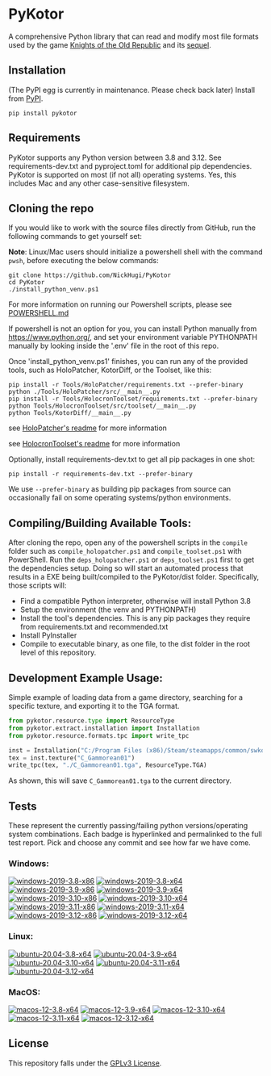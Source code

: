
PyKotor
=======
A comprehensive Python library that can read and modify most file formats used by the game [Knights of the Old Republic](https://en.wikipedia.org/wiki/Star_Wars:_Knights_of_the_Old_Republic_(video_game)) and its [sequel](https://en.wikipedia.org/wiki/Star_Wars_Knights_of_the_Old_Republic_II:_The_Sith_Lords).

## Installation
(The PyPI egg is currently in maintenance. Please check back later) Install from [PyPI](https://pypi.org/project/PyKotor/).
```commandline
pip install pykotor
```

## Requirements
PyKotor supports any Python version between 3.8 and 3.12. See requirements-dev.txt and pyproject.toml for additional pip dependencies.
PyKotor is supported on most (if not all) operating systems. Yes, this includes Mac and any other case-sensitive filesystem.

## Cloning the repo
If you would like to work with the source files directly from GitHub, run the following commands to get yourself set:

**Note**: Linux/Mac users should initialize a powershell shell with the command `pwsh`, before executing the below commands:

```commandline
git clone https://github.com/NickHugi/PyKotor
cd PyKotor
./install_python_venv.ps1
```
For more information on running our Powershell scripts, please see [POWERSHELL.md](https://github.com/NickHugi/PyKotor/blob/master/POWERSHELL.md)

If powershell is not an option for you, you can install Python manually from https://www.python.org/, and set your environment variable PYTHONPATH manually by looking inside the '.env' file in the root of this repo.


Once 'install_python_venv.ps1' finishes, you can run any of the provided tools, such as HoloPatcher, KotorDiff, or the Toolset, like this:
```commandline
pip install -r Tools/HoloPatcher/requirements.txt --prefer-binary
python ./Tools/HoloPatcher/src/__main__.py
pip install -r Tools/HolocronToolset/requirements.txt --prefer-binary
python Tools/HolocronToolset/src/toolset/__main__.py
python Tools/KotorDiff/__main__.py
```

see [HoloPatcher's readme](https://github.com/NickHugi/PyKotor/tree/master/Tools/HoloPatcher#readme) for more information

see [HolocronToolset's readme](https://github.com/NickHugi/PyKotor/tree/master/Tools/HolocronToolset#readme) for more information

Optionally, install requirements-dev.txt to get all pip packages in one shot:
```commandline
pip install -r requirements-dev.txt --prefer-binary
```
We use `--prefer-binary` as building pip packages from source can occasionally fail on some operating systems/python environments.

## Compiling/Building Available Tools:
After cloning the repo, open any of the powershell scripts in the `compile` folder such as `compile_holopatcher.ps1` and `compile_toolset.ps1` with PowerShell. Run the `deps_holopatcher.ps1` or `deps_toolset.ps1` first to get the dependencies setup. Doing so will start an automated process that results in a EXE being built/compiled to the PyKotor/dist folder. Specifically, those scripts will:
- Find a compatible Python interpreter, otherwise will install Python 3.8
- Setup the environment (the venv and PYTHONPATH)
- Install the tool's dependencies. This is any pip packages they require from requirements.txt and recommended.txt
- Install PyInstaller
- Compile to executable binary, as one file, to the dist folder in the root level of this repository.


## Development Example Usage:
Simple example of loading data from a game directory, searching for a specific texture, and exporting it to the TGA format.
```python
from pykotor.resource.type import ResourceType
from pykotor.extract.installation import Installation
from pykotor.resource.formats.tpc import write_tpc

inst = Installation("C:/Program Files (x86)/Steam/steamapps/common/swkotor")
tex = inst.texture("C_Gammorean01")
write_tpc(tex, "./C_Gammorean01.tga", ResourceType.TGA)
```
As shown, this will save `C_Gammorean01.tga` to the current directory.

## Tests

These represent the currently passing/failing python versions/operating system combinations. Each badge is hyperlinked and permalinked to the full test report. Pick and choose any commit and see how far we have come.

### Windows:

<!-- WINDOWS-BADGES-START -->
[![windows-2019-3.8-x86](https://img.shields.io/badge/build-3.8--x86_Passing_624-brightgreen?style=plastic&logo=simple-icons&logoColor=%23FF5e34&label=17&labelColor=%23c71818&color=%232f991a)](https://htmlpreview.github.io/?https://github.com/th3w1zard1/PyKotor/blob/d5cd3a4db92354661bb0a7bbceb23bd24d84b627/tests/results/f815637a8387a012092e0a07518b47f757119a51/pytest_report_windows-2019_3.8_x86/pytest_report.html)
[![windows-2019-3.8-x64](https://img.shields.io/badge/build-3.8--x64_Passing_624-brightgreen?style=plastic&logo=simple-icons&logoColor=%23FF5e34&label=17&labelColor=%23c71818&color=%232f991a)](https://htmlpreview.github.io/?https://github.com/th3w1zard1/PyKotor/blob/d5cd3a4db92354661bb0a7bbceb23bd24d84b627/tests/results/f815637a8387a012092e0a07518b47f757119a51/pytest_report_windows-2019_3.8_x64/pytest_report.html)
[![windows-2019-3.9-x86](https://img.shields.io/badge/build-3.9--x86_Passing_624-brightgreen?style=plastic&logo=simple-icons&logoColor=%23FF5e34&label=17&labelColor=%23c71818&color=%232f991a)](https://htmlpreview.github.io/?https://github.com/th3w1zard1/PyKotor/blob/d5cd3a4db92354661bb0a7bbceb23bd24d84b627/tests/results/f815637a8387a012092e0a07518b47f757119a51/pytest_report_windows-2019_3.9_x86/pytest_report.html)
[![windows-2019-3.9-x64](https://img.shields.io/badge/build-3.9--x64_Passing_624-brightgreen?style=plastic&logo=simple-icons&logoColor=%23FF5e34&label=17&labelColor=%23c71818&color=%232f991a)](https://htmlpreview.github.io/?https://github.com/th3w1zard1/PyKotor/blob/d5cd3a4db92354661bb0a7bbceb23bd24d84b627/tests/results/f815637a8387a012092e0a07518b47f757119a51/pytest_report_windows-2019_3.9_x64/pytest_report.html)
[![windows-2019-3.10-x86](https://img.shields.io/badge/build-3.10--x86_Passing_624-brightgreen?style=plastic&logo=simple-icons&logoColor=%23FF5e34&label=17&labelColor=%23c71818&color=%232f991a)](https://htmlpreview.github.io/?https://github.com/th3w1zard1/PyKotor/blob/d5cd3a4db92354661bb0a7bbceb23bd24d84b627/tests/results/f815637a8387a012092e0a07518b47f757119a51/pytest_report_windows-2019_3.10_x86/pytest_report.html)
[![windows-2019-3.10-x64](https://img.shields.io/badge/build-3.10--x64_Passing_624-brightgreen?style=plastic&logo=simple-icons&logoColor=%23FF5e34&label=17&labelColor=%23c71818&color=%232f991a)](https://htmlpreview.github.io/?https://github.com/th3w1zard1/PyKotor/blob/d5cd3a4db92354661bb0a7bbceb23bd24d84b627/tests/results/f815637a8387a012092e0a07518b47f757119a51/pytest_report_windows-2019_3.10_x64/pytest_report.html)
[![windows-2019-3.11-x86](https://img.shields.io/badge/build-3.11--x86_Passing_624-brightgreen?style=plastic&logo=simple-icons&logoColor=%23FF5e34&label=17&labelColor=%23c71818&color=%232f991a)](https://htmlpreview.github.io/?https://github.com/th3w1zard1/PyKotor/blob/d5cd3a4db92354661bb0a7bbceb23bd24d84b627/tests/results/f815637a8387a012092e0a07518b47f757119a51/pytest_report_windows-2019_3.11_x86/pytest_report.html)
[![windows-2019-3.11-x64](https://img.shields.io/badge/build-3.11--x64_Passing_624-brightgreen?style=plastic&logo=simple-icons&logoColor=%23FF5e34&label=17&labelColor=%23c71818&color=%232f991a)](https://htmlpreview.github.io/?https://github.com/th3w1zard1/PyKotor/blob/d5cd3a4db92354661bb0a7bbceb23bd24d84b627/tests/results/f815637a8387a012092e0a07518b47f757119a51/pytest_report_windows-2019_3.11_x64/pytest_report.html)
[![windows-2019-3.12-x86](https://img.shields.io/badge/build-3.12--x86_Passing_624-brightgreen?style=plastic&logo=simple-icons&logoColor=%23FF5e34&label=17&labelColor=%23c71818&color=%232f991a)](https://htmlpreview.github.io/?https://github.com/th3w1zard1/PyKotor/blob/d5cd3a4db92354661bb0a7bbceb23bd24d84b627/tests/results/f815637a8387a012092e0a07518b47f757119a51/pytest_report_windows-2019_3.12_x86/pytest_report.html)
[![windows-2019-3.12-x64](https://img.shields.io/badge/build-3.12--x64_Passing_624-brightgreen?style=plastic&logo=simple-icons&logoColor=%23FF5e34&label=17&labelColor=%23c71818&color=%232f991a)](https://htmlpreview.github.io/?https://github.com/th3w1zard1/PyKotor/blob/d5cd3a4db92354661bb0a7bbceb23bd24d84b627/tests/results/f815637a8387a012092e0a07518b47f757119a51/pytest_report_windows-2019_3.12_x64/pytest_report.html)
<!-- WINDOWS-BADGES-END -->

### Linux:

<!-- LINUX-BADGES-START -->
[![ubuntu-20.04-3.8-x64](https://img.shields.io/badge/build-3.8--x64_Passing_625-brightgreen?style=plastic&logo=simple-icons&logoColor=%23FF5e34&label=16&labelColor=%23c71818&color=%232f991a)](https://htmlpreview.github.io/?https://github.com/th3w1zard1/PyKotor/blob/d5cd3a4db92354661bb0a7bbceb23bd24d84b627/tests/results/f815637a8387a012092e0a07518b47f757119a51/pytest_report_ubuntu-20.04_3.8_x64/pytest_report.html)
[![ubuntu-20.04-3.9-x64](https://img.shields.io/badge/build-3.9--x64_Passing_625-brightgreen?style=plastic&logo=simple-icons&logoColor=%23FF5e34&label=16&labelColor=%23c71818&color=%232f991a)](https://htmlpreview.github.io/?https://github.com/th3w1zard1/PyKotor/blob/d5cd3a4db92354661bb0a7bbceb23bd24d84b627/tests/results/f815637a8387a012092e0a07518b47f757119a51/pytest_report_ubuntu-20.04_3.9_x64/pytest_report.html)
[![ubuntu-20.04-3.10-x64](https://img.shields.io/badge/build-3.10--x64_Passing_625-brightgreen?style=plastic&logo=simple-icons&logoColor=%23FF5e34&label=16&labelColor=%23c71818&color=%232f991a)](https://htmlpreview.github.io/?https://github.com/th3w1zard1/PyKotor/blob/d5cd3a4db92354661bb0a7bbceb23bd24d84b627/tests/results/f815637a8387a012092e0a07518b47f757119a51/pytest_report_ubuntu-20.04_3.10_x64/pytest_report.html)
[![ubuntu-20.04-3.11-x64](https://img.shields.io/badge/build-3.11--x64_Passing_625-brightgreen?style=plastic&logo=simple-icons&logoColor=%23FF5e34&label=16&labelColor=%23c71818&color=%232f991a)](https://htmlpreview.github.io/?https://github.com/th3w1zard1/PyKotor/blob/d5cd3a4db92354661bb0a7bbceb23bd24d84b627/tests/results/f815637a8387a012092e0a07518b47f757119a51/pytest_report_ubuntu-20.04_3.11_x64/pytest_report.html)
[![ubuntu-20.04-3.12-x64](https://img.shields.io/badge/build-3.12--x64_Passing_625-brightgreen?style=plastic&logo=simple-icons&logoColor=%23FF5e34&label=16&labelColor=%23c71818&color=%232f991a)](https://htmlpreview.github.io/?https://github.com/th3w1zard1/PyKotor/blob/d5cd3a4db92354661bb0a7bbceb23bd24d84b627/tests/results/f815637a8387a012092e0a07518b47f757119a51/pytest_report_ubuntu-20.04_3.12_x64/pytest_report.html)
<!-- LINUX-BADGES-END -->

### MacOS:

<!-- MACOS-BADGES-START -->
[![macos-12-3.8-x64](https://img.shields.io/badge/build-3.8--x64_Passing_624-brightgreen?style=plastic&logo=simple-icons&logoColor=%23FF5e34&label=17&labelColor=%23c71818&color=%232f991a)](https://htmlpreview.github.io/?https://github.com/th3w1zard1/PyKotor/blob/d5cd3a4db92354661bb0a7bbceb23bd24d84b627/tests/results/f815637a8387a012092e0a07518b47f757119a51/pytest_report_macos-12_3.8_x64/pytest_report.html)
[![macos-12-3.9-x64](https://img.shields.io/badge/build-3.9--x64_Passing_624-brightgreen?style=plastic&logo=simple-icons&logoColor=%23FF5e34&label=17&labelColor=%23c71818&color=%232f991a)](https://htmlpreview.github.io/?https://github.com/th3w1zard1/PyKotor/blob/d5cd3a4db92354661bb0a7bbceb23bd24d84b627/tests/results/f815637a8387a012092e0a07518b47f757119a51/pytest_report_macos-12_3.9_x64/pytest_report.html)
[![macos-12-3.10-x64](https://img.shields.io/badge/build-3.10--x64_Passing_624-brightgreen?style=plastic&logo=simple-icons&logoColor=%23FF5e34&label=17&labelColor=%23c71818&color=%232f991a)](https://htmlpreview.github.io/?https://github.com/th3w1zard1/PyKotor/blob/d5cd3a4db92354661bb0a7bbceb23bd24d84b627/tests/results/f815637a8387a012092e0a07518b47f757119a51/pytest_report_macos-12_3.10_x64/pytest_report.html)
[![macos-12-3.11-x64](https://img.shields.io/badge/build-3.11--x64_Passing_624-brightgreen?style=plastic&logo=simple-icons&logoColor=%23FF5e34&label=17&labelColor=%23c71818&color=%232f991a)](https://htmlpreview.github.io/?https://github.com/th3w1zard1/PyKotor/blob/d5cd3a4db92354661bb0a7bbceb23bd24d84b627/tests/results/f815637a8387a012092e0a07518b47f757119a51/pytest_report_macos-12_3.11_x64/pytest_report.html)
[![macos-12-3.12-x64](https://img.shields.io/badge/build-3.12--x64_Passing_624-brightgreen?style=plastic&logo=simple-icons&logoColor=%23FF5e34&label=17&labelColor=%23c71818&color=%232f991a)](https://htmlpreview.github.io/?https://github.com/th3w1zard1/PyKotor/blob/d5cd3a4db92354661bb0a7bbceb23bd24d84b627/tests/results/f815637a8387a012092e0a07518b47f757119a51/pytest_report_macos-12_3.12_x64/pytest_report.html)
<!-- MACOS-BADGES-END -->

## License
This repository falls under the [GPLv3 License](https://github.com/NickHugi/PyKotor/blob/master/LICENSE).









































































